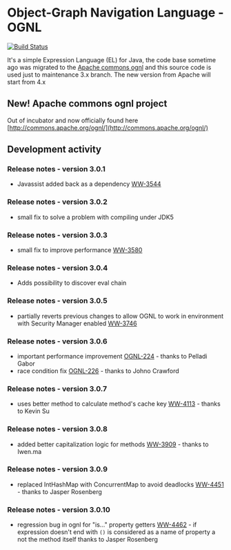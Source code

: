 # Object-Graph Navigation Language - OGNL

[![Build Status](https://travis-ci.org/jkuhnert/ognl.svg?branch=master)](https://travis-ci.org/jkuhnert/ognl)

It's a simple Expression Language (EL) for Java, the code base sometime ago was migrated to the [Apache commons ognl](http://commons.apache.org/ognl/)
and this source code is used just to maintenance 3.x branch. The new version from Apache will start from 4.x

## New! Apache commons ognl project

Out of incubator and now officially found here [http://commons.apache.org/ognl/](http://commons.apache.org/ognl/)

## Development activity

### Release notes - version 3.0.1
 * Javassist added back as a dependency [WW-3544](https://issues.apache.org/jira/browse/WW-3544)

### Release notes - version 3.0.2
 * small fix to solve a problem with compiling under JDK5

### Release notes - version 3.0.3
 * small fix to improve performance [WW-3580](https://issues.apache.org/jira/browse/WW-3580)

### Release notes - version 3.0.4
 * Adds possibility to discover eval chain

### Release notes - version 3.0.5
 * partially reverts previous changes to allow OGNL to work in environment with Security Manager enabled
   [WW-3746](https://issues.apache.org/jira/browse/WW-3746)

### Release notes - version 3.0.6
 * important performance improvement [OGNL-224](https://issues.apache.org/jira/browse/OGNL-224) -
   thanks to Pelladi Gabor
 * race condition fix [OGNL-226](https://issues.apache.org/jira/browse/OGNL-226) - thanks to Johno Crawford

### Release notes - version 3.0.7
  * uses better method to calculate method's cache key [WW-4113](https://issues.apache.org/jira/browse/WW-4113) -
    thanks to Kevin Su

### Release notes - version 3.0.8
 * added better capitalization logic for methods [WW-3909](https://issues.apache.org/jira/browse/WW-3909) -
   thanks to Iwen.ma

### Release notes - version 3.0.9
 * replaced IntHashMap with ConcurrentMap to avoid deadlocks [WW-4451](https://issues.apache.org/jira/browse/WW-4451) -
   thanks to Jasper Rosenberg

### Release notes - version 3.0.10
 * regression bug in ognl for "is..." property getters [WW-4462](https://issues.apache.org/jira/browse/WW-4462) -
   if expression doesn't end with `()` is considered as a name of property a not the method itself
   thanks to Jasper Rosenberg
